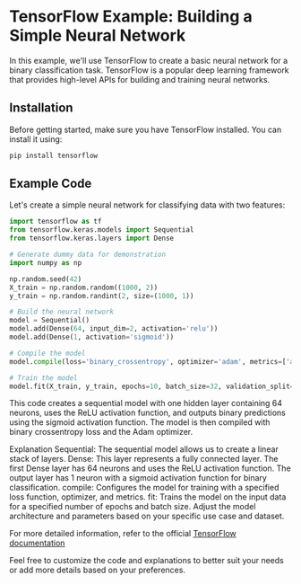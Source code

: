 # TensorFlow Example: Building a Simple Neural Network

In this example, we'll use TensorFlow to create a basic neural network for a binary classification task. TensorFlow is a popular deep learning framework that provides high-level APIs for building and training neural networks.

## Installation

Before getting started, make sure you have TensorFlow installed. You can install it using:

```bash
pip install tensorflow
```
## Example Code
Let's create a simple neural network for classifying data with two features:

```python
import tensorflow as tf
from tensorflow.keras.models import Sequential
from tensorflow.keras.layers import Dense

# Generate dummy data for demonstration
import numpy as np

np.random.seed(42)
X_train = np.random.random((1000, 2))
y_train = np.random.randint(2, size=(1000, 1))

# Build the neural network
model = Sequential()
model.add(Dense(64, input_dim=2, activation='relu'))
model.add(Dense(1, activation='sigmoid'))

# Compile the model
model.compile(loss='binary_crossentropy', optimizer='adam', metrics=['accuracy'])

# Train the model
model.fit(X_train, y_train, epochs=10, batch_size=32, validation_split=0.2)
```


This code creates a sequential model with one hidden layer containing 64 neurons, uses the ReLU activation function, and outputs binary predictions using the sigmoid activation function. The model is then compiled with binary crossentropy loss and the Adam optimizer.

Explanation
Sequential: The sequential model allows us to create a linear stack of layers.
Dense: This layer represents a fully connected layer. The first Dense layer has 64 neurons and uses the ReLU activation function. The output layer has 1 neuron with a sigmoid activation function for binary classification.
compile: Configures the model for training with a specified loss function, optimizer, and metrics.
fit: Trains the model on the input data for a specified number of epochs and batch size.
Adjust the model architecture and parameters based on your specific use case and dataset.

For more detailed information, refer to the official [TensorFlow documentation](https://www.tensorflow.org/guide/keras/sequential_model?hl=tr)


Feel free to customize the code and explanations to better suit your needs or add more details based on your preferences.


